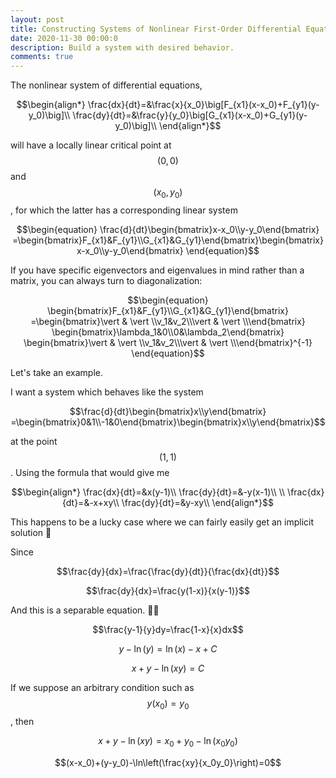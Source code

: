 ```yaml
---
layout: post
title: Constructing Systems of Nonlinear First-Order Differential Equations to Model Population Dynamics
date: 2020-11-30 00:00:0
description: Build a system with desired behavior.
comments: true
---
```


The nonlinear system of differential equations,

$$\begin{align*}
\frac{dx}{dt}=&\frac{x}{x_0}\big[F_{x1}(x-x_0)+F_{y1}(y-y_0)\big]\\
\frac{dy}{dt}=&\frac{y}{y_0}\big[G_{x1}(x-x_0)+G_{y1}(y-y_0)\big]\\
\end{align*}$$

will have a locally linear critical point at $$(0,0)$$ and $$(x_0,y_0)$$, for which the latter has a corresponding linear system

$$\begin{equation}
\frac{d}{dt}\begin{bmatrix}x-x_0\\y-y_0\end{bmatrix}
=\begin{bmatrix}F_{x1}&F_{y1}\\G_{x1}&G_{y1}\end{bmatrix}\begin{bmatrix}x-x_0\\y-y_0\end{bmatrix}
\end{equation}$$

If you have specific eigenvectors and eigenvalues in mind rather than a matrix, you can always turn to diagonalization:

$$\begin{equation}
\begin{bmatrix}F_{x1}&F_{y1}\\G_{x1}&G_{y1}\end{bmatrix}
=\begin{bmatrix}\vert & \vert \\v_1&v_2\\\vert & \vert \\\end{bmatrix}
\begin{bmatrix}\lambda_1&0\\0&\lambda_2\end{bmatrix}
\begin{bmatrix}\vert & \vert \\v_1&v_2\\\vert & \vert \\\end{bmatrix}^{-1}
\end{equation}$$

Let's take an example.

I want a system which behaves like the system

$$\frac{d}{dt}\begin{bmatrix}x\\y\end{bmatrix}
=\begin{bmatrix}0&1\\-1&0\end{bmatrix}\begin{bmatrix}x\\y\end{bmatrix}$$

at the point $$(1,1)$$. Using the formula that would give me

$$\begin{align*}
\frac{dx}{dt}=&x(y-1)\\
\frac{dy}{dt}=&-y(x-1)\\
\\
\frac{dx}{dt}=&-x+xy\\
\frac{dy}{dt}=&y-xy\\
\end{align*}$$

This happens to be a lucky case where we can fairly easily get an implicit solution :eyes:

Since 

$$\frac{dy}{dx}=\frac{\frac{dy}{dt}}{\frac{dx}{dt}}$$

$$\frac{dy}{dx}=\frac{y(1-x)}{x(y-1)}$$

And this is a separable equation. :eyes::eyes:

$$\frac{y-1}{y}dy=\frac{1-x}{x}dx$$

$$y-\ln(y)=\ln(x)-x+C$$

$$x+y-\ln(xy)=C$$

If we suppose an arbitrary condition such as $$y(x_0)=y_0$$, then

$$x+y-\ln(xy)=x_0+y_0-\ln(x_0y_0)$$

$$(x-x_0)+(y-y_0)-\ln\left(\frac{xy}{x_0y_0}\right)=0$$